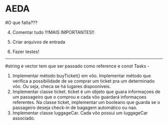 # AEDA
#O que falta???

4. Comentar tudo !!!MAIS IMPORTANTES!!

5. Criar arquivos de entrada

6. Fazer testes!

---------------------------------------------
#string e vector tem que ser passado como reference e const
Tasks -
1. Implementar método buyTicket() em vôo. Implementar método que verifica a possibilidade de se comprar um ticket pra um determinado vôo. Ou seja, checa se há lugares dispooníveis.
2. Implementar classe ticket. ticket é um objeto que guara informaçoes de um passageiro
   que o comprou e cada vôo guardará informaçoes referentes. Na classe ticket, implementar um booleano que guarda se o passageiro deseja check-in de bagagem automático ou nao.
3. Implementar classe luggageCar. Cada vôo possui um luggageCar associado.
